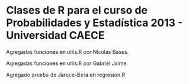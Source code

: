 Clases de R para el curso de Probabilidades y Estadística 2013 - Universidad CAECE
========
Agregadas funciones en utils.R por Nicolás Bases.

Agregadas funciones en utils.R por Gabriel Jaime.

Agregado prueba de Jarque-Bera en regresion.R 

